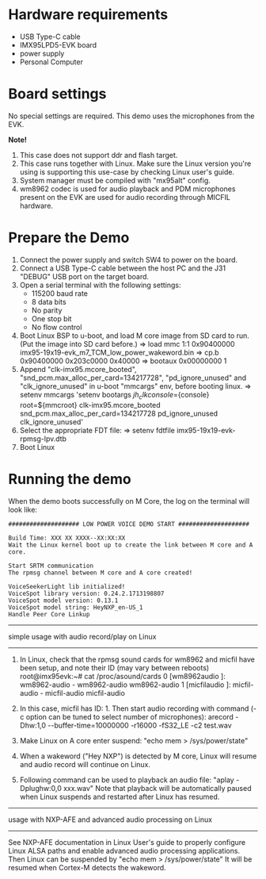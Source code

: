 Hardware requirements
=====================
- USB Type-C cable
- IMX95LPD5-EVK board
- power supply
- Personal Computer

Board settings
==============
No special settings are required. This demo uses the microphones from the EVK.

**Note!**
1.  This case does not support ddr and flash target.
2.  This case runs together with Linux. Make sure the Linux version you're using is supporting this use-case by checking Linux user's guide.
3.  System manager must be compiled with "mx95alt" config.
4.  wm8962 codec is used for audio playback and PDM microphones present on the EVK are used for audio recording through MICFIL hardware.

Prepare the Demo
================
1.  Connect the power supply and switch SW4 to power on the board.
2.  Connect a USB Type-C cable between the host PC and the J31 "DEBUG" USB port on the target board.
3.  Open a serial terminal with the following settings:
    - 115200 baud rate
    - 8 data bits
    - No parity
    - One stop bit
    - No flow control
4.  Boot Linux BSP to u-boot, and load M core image from SD card to run. (Put the image into SD card before.)
    => load mmc 1:1 0x90400000 imx95-19x19-evk_m7_TCM_low_power_wakeword.bin
    => cp.b 0x90400000 0x203c0000 0x40000
    => bootaux 0x00000000 1
5.  Append "clk-imx95.mcore_booted", "snd_pcm.max_alloc_per_card=134217728", "pd_ignore_unused" and "clk_ignore_unused" in u-boot "mmcargs" env, before booting linux.
    => setenv mmcargs 'setenv bootargs ${jh_clk} console=${console} root=${mmcroot} clk-imx95.mcore_booted snd_pcm.max_alloc_per_card=134217728 pd_ignore_unused clk_ignore_unused'
6.  Select the appropriate FDT file:
    => setenv fdtfile imx95-19x19-evk-rpmsg-lpv.dtb
7.  Boot Linux

Running the demo
===============

When the demo boots successfully on M Core, the log on the terminal will look like:

	#################### LOW POWER VOICE DEMO START ####################

	Build Time: XXX XX XXXX--XX:XX:XX 
	Wait the Linux kernel boot up to create the link between M core and A core.

	Start SRTM communication
	The rpmsg channel between M core and A core created!

	VoiceSeekerLight lib initialized!
	VoiceSpot library version: 0.24.2.1713198807
	VoiceSpot model version: 0.13.1
	VoiceSpot model string: HeyNXP_en-US_1
	Handle Peer Core Linkup

******************
simple usage with audio record/play on Linux
******************


1. In Linux, check that the rpmsg sound cards for wm8962 and micfil have been setup, and note their ID (may vary between reboots)
    root@imx95evk:~# cat /proc/asound/cards
     0 [wm8962audio    ]: wm8962-audio - wm8962-audio
                          wm8962-audio
     1 [micfilaudio    ]: micfil-audio - micfil-audio
                          micfil-audio

2. In this case, micfil has ID: 1. Then start audio recording with command (-c option can be tuned to select number of microphones):
    arecord -Dhw:1,0 --buffer-time=10000000 -r16000 -fS32_LE -c2 test.wav

3. Make Linux on A core enter suspend:
    "echo mem > /sys/power/state"

4. When a wakeword ("Hey NXP") is detected by M core, Linux will resume and audio record will continue on Linux.

5. Following command can be used to playback an audio file:
      "aplay -Dplughw:0,0 xxx.wav"
   Note that playback will be automatically paused when Linux suspends and restarted after Linux has resumed.


******************
usage with NXP-AFE and advanced audio processing on Linux
******************
See NXP-AFE documentation in Linux User's guide to properly configure Linux ALSA paths and enable advanced audio processing applications.
Then Linux can be suspended by "echo mem > /sys/power/state"
It will be resumed when Cortex-M detects the wakeword.